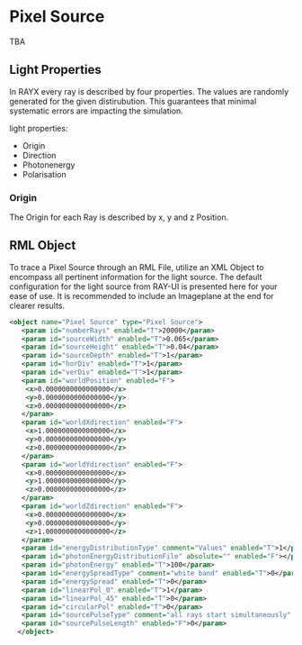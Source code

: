 # Pixel Source

TBA

## Light Properties

In RAYX every ray is described by four properties. The values are randomly generated for the given distirubution. This guarantees that minimal systematic errors are impacting the simulation. 

light properties:
- Origin
- Direction
- Photonenergy
- Polarisation

### Origin

The Origin for each Ray is described by x, y and z Position. 

## RML Object

To trace a Pixel Source through an RML File, utilize an XML Object to encompass all pertinent information for the light source. The default configuration for the light source from RAY-UI is presented here for your ease of use. It is recommended to include an Imageplane at the end for clearer results.

```XML
<object name="Pixel Source" type="Pixel Source">
   <param id="numberRays" enabled="T">20000</param>
   <param id="sourceWidth" enabled="T">0.065</param>
   <param id="sourceHeight" enabled="T">0.04</param>
   <param id="sourceDepth" enabled="T">1</param>
   <param id="horDiv" enabled="T">1</param>
   <param id="verDiv" enabled="T">1</param>
   <param id="worldPosition" enabled="F">
    <x>0.0000000000000000</x>
    <y>0.0000000000000000</y>
    <z>0.0000000000000000</z>
   </param>
   <param id="worldXdirection" enabled="F">
    <x>1.0000000000000000</x>
    <y>0.0000000000000000</y>
    <z>0.0000000000000000</z>
   </param>
   <param id="worldYdirection" enabled="F">
    <x>0.0000000000000000</x>
    <y>1.0000000000000000</y>
    <z>0.0000000000000000</z>
   </param>
   <param id="worldZdirection" enabled="F">
    <x>0.0000000000000000</x>
    <y>0.0000000000000000</y>
    <z>1.0000000000000000</z>
   </param>
   <param id="energyDistributionType" comment="Values" enabled="T">1</param>
   <param id="photonEnergyDistributionFile" absolute="" enabled="F"></param>
   <param id="photonEnergy" enabled="T">100</param>
   <param id="energySpreadType" comment="white band" enabled="T">0</param>
   <param id="energySpread" enabled="T">0</param>
   <param id="linearPol_0" enabled="T">1</param>
   <param id="linearPol_45" enabled="T">0</param>
   <param id="circularPol" enabled="T">0</param>
   <param id="sourcePulseType" comment="all rays start simultaneously" enabled="T">0</param>
   <param id="sourcePulseLength" enabled="F">0</param>
  </object>


```
